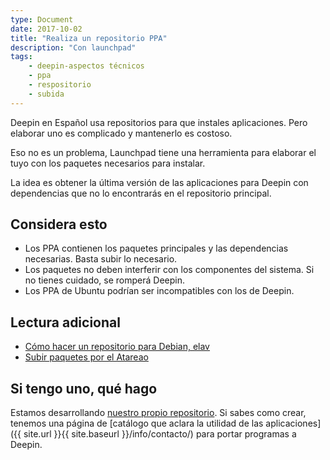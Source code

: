 ```yaml
---
type: Document
date: 2017-10-02
title: "Realiza un repositorio PPA"
description: "Con launchpad"
tags:
    - deepin-aspectos técnicos
    - ppa
    - respositorio
    - subida
---
```


Deepin en Español usa repositorios para que instales aplicaciones. Pero elaborar uno es complicado y mantenerlo es costoso.

Eso no es un problema, Launchpad tiene una herramienta para elaborar el tuyo con los paquetes necesarios para instalar.

La idea es obtener la última versión de las aplicaciones para Deepin con dependencias que no lo encontrarás en el repositorio principal.

## Considera esto
* Los PPA contienen los paquetes principales y las dependencias necesarias. Basta subir lo necesario.
* Los paquetes no deben interferir con los componentes del sistema. Si no tienes cuidado, se romperá Deepin.
* Los PPA de Ubuntu podrían ser incompatibles con los de Deepin.

## Lectura adicional
* [Cómo hacer un repositorio para Debian, elav](https://elavdeveloper.wordpress.com/2009/11/03/crea-tu-propio-repo-personalizado-para-ubuntudebian/)
* [Subir paquetes por el Atareao](https://www.atareao.es/tutoriales/subir-un-paquete-a-tu-ppa/)

## Si tengo uno, qué hago

Estamos desarrollando [nuestro propio repositorio](https://launchpad.net/~deepinmirrorplus). Si sabes como crear, tenemos una página de [catálogo que aclara la utilidad de las aplicaciones]({{ site.url }}{{ site.baseurl }}/info/contacto/) para portar programas a Deepin.
